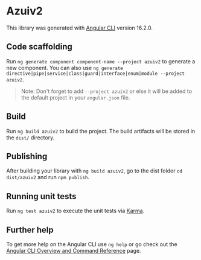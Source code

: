 # Azuiv2

This library was generated with [Angular CLI](https://github.com/angular/angular-cli) version 16.2.0.

## Code scaffolding

Run `ng generate component component-name --project azuiv2` to generate a new component. You can also use `ng generate directive|pipe|service|class|guard|interface|enum|module --project azuiv2`.
> Note: Don't forget to add `--project azuiv2` or else it will be added to the default project in your `angular.json` file. 

## Build

Run `ng build azuiv2` to build the project. The build artifacts will be stored in the `dist/` directory.

## Publishing

After building your library with `ng build azuiv2`, go to the dist folder `cd dist/azuiv2` and run `npm publish`.

## Running unit tests

Run `ng test azuiv2` to execute the unit tests via [Karma](https://karma-runner.github.io).

## Further help

To get more help on the Angular CLI use `ng help` or go check out the [Angular CLI Overview and Command Reference](https://angular.io/cli) page.
